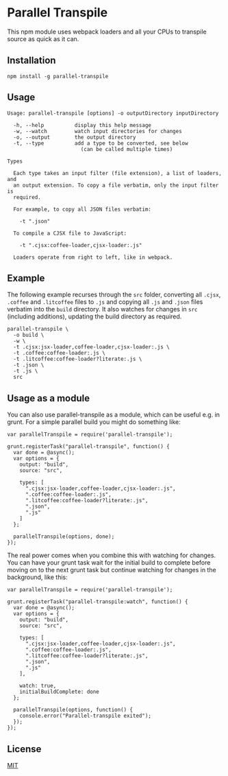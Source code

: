 Parallel Transpile
==================

This npm module uses webpack loaders and all your CPUs to transpile
source as quick as it can.

Installation
------------

`npm install -g parallel-transpile`

Usage
-----

```
Usage: parallel-transpile [options] -o outputDirectory inputDirectory

  -h, --help          display this help message
  -w, --watch         watch input directories for changes
  -o, --output        the output directory
  -t, --type          add a type to be converted, see below
                        (can be called multiple times)

Types

  Each type takes an input filter (file extension), a list of loaders, and
  an output extension. To copy a file verbatim, only the input filter is
  required.

  For example, to copy all JSON files verbatim:

    -t ".json"

  To compile a CJSX file to JavaScript:

    -t ".cjsx:coffee-loader,cjsx-loader:.js"

  Loaders operate from right to left, like in webpack.
```

Example
-------

The following example recurses through the `src` folder, converting all
`.cjsx`, `.coffee` and `.litcoffee` files to `.js` and copying all `.js`
and `.json` files verbatim into the `build` directory. It also watches
for changes in `src` (including additions), updating the build directory
as required.

```
parallel-transpile \
  -o build \
  -w \
  -t .cjsx:jsx-loader,coffee-loader,cjsx-loader:.js \
  -t .coffee:coffee-loader:.js \
  -t .litcoffee:coffee-loader?literate:.js \
  -t .json \
  -t .js \
  src
```

Usage as a module
-----------------

You can also use parallel-transpile as a module, which can be useful
e.g. in grunt. For a simple parallel build you might do something like:

```
var parallelTranspile = require('parallel-transpile');

grunt.registerTask("parallel-transpile", function() {
  var done = @async();
  var options = {
    output: "build",
    source: "src",

    types: [
      ".cjsx:jsx-loader,coffee-loader,cjsx-loader:.js",
      ".coffee:coffee-loader:.js",
      ".litcoffee:coffee-loader?literate:.js",
      ".json",
      ".js"
    ]
  };

  parallelTranspile(options, done);
});

```

The real power comes when you combine this with watching for changes.
You can have your grunt task wait for the initial build to complete
before moving on to the next grunt task but continue watching for
changes in the background, like this:

```
var parallelTranspile = require('parallel-transpile');

grunt.registerTask("parallel-transpile:watch", function() {
  var done = @async();
  var options = {
    output: "build",
    source: "src",

    types: [
      ".cjsx:jsx-loader,coffee-loader,cjsx-loader:.js",
      ".coffee:coffee-loader:.js",
      ".litcoffee:coffee-loader?literate:.js",
      ".json",
      ".js"
    ],

    watch: true,
    initialBuildComplete: done
  };

  parallelTranspile(options, function() {
    console.error("Parallel-transpile exited");
  });
});

```

License
-------

[MIT](http://benjie.mit-license.org/)
